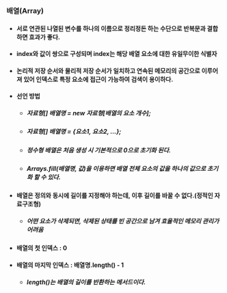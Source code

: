 ### 배열(Array)
+ #### 서로 연관된 나열된 변수를 하나의 이름으로 정리정돈 하는 수단으로 반복문과 결합하면 효과가 좋다.
+ #### index와 값이 쌍으로 구성되며 index는 해당 배열 요소에 대한 유일무이한 식별자
+ #### 논리적 저장 순서와 물리적 저장 순서가 일치하고 연속된 메모리의 공간으로 이루어져 있어 인덱스로 특정 요소에 접근이 가능하여 검색이 용이하다.
+ #### 선언 방법
  + ##### 자료형[] 배열명 = new 자료형[배열의 요소 개수];
  + ##### 자료형[] 배열명 = {요소1, 요소2, ...};
  + ##### 정수형 배열은 처음 생성 시 기본적으로 0으로 초기화 된다.
  + ##### Arrays.fill(배열명, 값)을 이용하면 배열 전체 요소의 값을 하나의 값으로 초기화 할 수 있다.
+ #### 배열은 정의와 동시에 길이를 지정해야 하는데, 이후 길이를 바꿀 수 없다.(정적인 자료구조형)
  + ##### 어떤 요소가 삭제되면, 삭제된 상태를 빈 공간으로 남겨 효율적인 메모리 관리가 어려움
+ #### 배열의 첫 인덱스 : 0
+ #### 배열의 마지막 인덱스 : 배열명.length() - 1
  + ##### length()는 배열의 길이를 반환하는 메서드이다.
